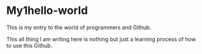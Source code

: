 # My1hello-world
This is my entry to the world of programmers and Github.

This all thing I am writing here is nothing but just a learning 
process of how to use this Github.
